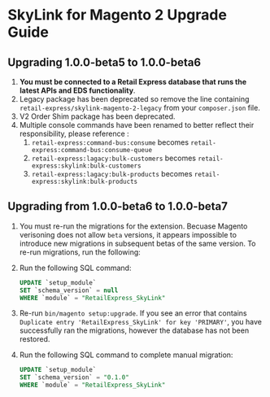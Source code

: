 # SkyLink for Magento 2 Upgrade Guide

## Upgrading 1.0.0-beta5 to 1.0.0-beta6

1. **You must be connected to a Retail Express database that runs the latest APIs and EDS functionality**.
2. Legacy package has been deprecated so remove the line containing `retail-express/skylink-magento-2-legacy` from your `composer.json` file.
3. V2 Order Shim package has been deprecated.
3. Multiple console commands have been renamed to better reflect their responsibility, please reference :
   1. `retail-express:command-bus:consume` becomes `retail-express:command-bus:consume-queue`
   2. `retail-express:lagacy:bulk-customers` becomes `retail-express:skylink:bulk-customers`
   3. `retail-express:lagacy:bulk-products` becomes `retail-express:skylink:bulk-products`

## Upgrading from 1.0.0-beta6 to 1.0.0-beta7
1. You must re-run the migrations for the extension. Becuase Magento verisoning does not allow `beta` versions, it appears impossible to introduce new migrations in subsequent betas of the same version. To re-run migrations, run the following:
  1. Run the following SQL command:

     ```sql
     UPDATE `setup_module`
     SET `schema_version` = null
     WHERE `module` = "RetailExpress_SkyLink"
     ```
  2. Re-run `bin/magento setup:upgrade`. If you see an error that contains `Duplicate entry 'RetailExpress_SkyLink' for key 'PRIMARY'`, you have successfully ran the migrations, however the database has not been restored.
  1. Run the following SQL command to complete manual migration:

     ```sql
     UPDATE `setup_module`
     SET `schema_version` = "0.1.0"
     WHERE `module` = "RetailExpress_SkyLink"
     ```